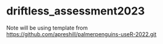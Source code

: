 # driftless_assessment2023

Note will be using template from https://github.com/apreshill/palmerpenguins-useR-2022.git

